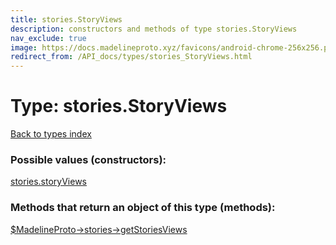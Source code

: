```yaml
---
title: stories.StoryViews
description: constructors and methods of type stories.StoryViews
nav_exclude: true
image: https://docs.madelineproto.xyz/favicons/android-chrome-256x256.png
redirect_from: /API_docs/types/stories_StoryViews.html
---
```

# Type: stories.StoryViews
[Back to types index](index.html)



### Possible values (constructors):

[stories.storyViews](/API_docs/constructors/stories.storyViews.html)  



### Methods that return an object of this type (methods):

[$MadelineProto->stories->getStoriesViews](/API_docs/methods/stories.getStoriesViews.html)  



